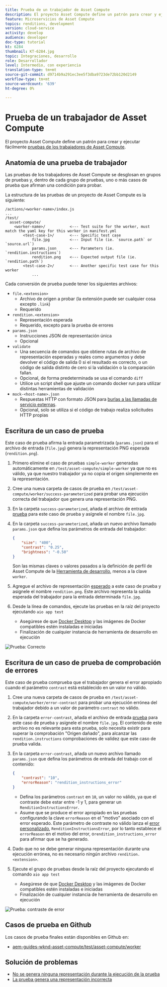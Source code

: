 ```yaml
---
title: Prueba de un trabajador de Asset Compute
description: El proyecto Asset Compute define un patrón para crear y ejecutar fácilmente pruebas de los trabajadores de Asset Compute.
feature: Microservicios de Asset Compute
topics: renditions, development
version: cloud-service
activity: develop
audience: developer
doc-type: tutorial
kt: 6284
thumbnail: KT-6284.jpg
topic: Integraciones, desarrollo
role: Desarrollador
level: Intermedio, con experiencia
translation-type: tm+mt
source-git-commit: d9714b9a291ec3ee5f3dba9723de72bb120d2149
workflow-type: tm+mt
source-wordcount: '639'
ht-degree: 0%

---
```



# Prueba de un trabajador de Asset Compute

El proyecto Asset Compute define un patrón para crear y ejecutar fácilmente [pruebas de los trabajadores de Asset Compute](https://docs.adobe.com/content/help/en/asset-compute/using/extend/test-custom-application.html).

## Anatomía de una prueba de trabajador

Las pruebas de los trabajadores de Asset Compute se desglosan en grupos de pruebas y, dentro de cada grupo de pruebas, uno o más casos de prueba que afirman una condición para probar.

La estructura de las pruebas de un proyecto de Asset Compute es la siguiente:

```
/actions/<worker-name>/index.js
...
/test/
  asset-compute/
    <worker-name>/           <--- Test suite for the worker, must match the yaml key for this worker in manifest.yml
        <test-case-1>/       <--- Specific test case 
            file.jpg         <--- Input file (ie. `source.path` or `source.url`)
            params.json      <--- Parameters (ie. `rendition.instructions`)
            rendition.png    <--- Expected output file (ie. `rendition.path`)
        <test-case-2>/       <--- Another specific test case for this worker
            ...
```

Cada conversión de prueba puede tener los siguientes archivos:

+ `file.<extension>`
   + Archivo de origen a probar (la extensión puede ser cualquier cosa excepto `.link`)
   + Requerido
+ `rendition.<extension>`
   + Representación esperada
   + Requerido, excepto para la prueba de errores
+ `params.json`
   + Instrucciones JSON de representación única
   + Opcional
+ `validate`
   + Una secuencia de comandos que obtiene rutas de archivo de representación esperadas y reales como argumentos y debe devolver el código de salida 0 si el resultado es correcto, o un código de salida distinto de cero si la validación o la comparación fallan.
   + Opcional, de forma predeterminada se usa el comando `diff`
   + Utilice un script shell que ajuste un comando docker run para utilizar distintas herramientas de validación
+ `mock-<host-name>.json`
   + Respuestas HTTP con formato JSON para [burlas a las llamadas de servicio externas](https://www.mock-server.com/mock_server/creating_expectations.html).
   + Opcional, solo se utiliza si el código de trabajo realiza solicitudes HTTP propias

## Escritura de un caso de prueba

Este caso de prueba afirma la entrada parametrizada (`params.json`) para el archivo de entrada (`file.jpg`) genera la representación PNG esperada (`rendition.png`).

1. Primero elimine el caso de pruebas `simple-worker` generadas automáticamente en `/test/asset-compute/simple-worker` ya que no es válido, ya que nuestro trabajador ya no copia el origen simplemente en la representación.
1. Cree una nueva carpeta de casos de prueba en `/test/asset-compute/worker/success-parameterized` para probar una ejecución correcta del trabajador que genera una representación PNG.
1. En la carpeta `success-parameterized`, añada el archivo de entrada [prueba](./assets/test/success-parameterized/file.jpg) para este caso de prueba y asígnele el nombre `file.jpg`.
1. En la carpeta `success-parameterized`, añada un nuevo archivo llamado `params.json` que defina los parámetros de entrada del trabajador:

   ```json
   { 
       "size": "400",
       "contrast": "0.25",
       "brightness": "-0.50"
   }
   ```
   Son las mismas claves o valores pasados a la definición de perfil de Asset Compute de la [Herramienta de desarrollo](../develop/development-tool.md), menos a la clave `worker`.
1. Agregue el archivo de representación [esperado](./assets/test/success-parameterized/rendition.png) a este caso de prueba y asígnele el nombre `rendition.png`. Este archivo representa la salida esperada del trabajador para la entrada determinada `file.jpg`.
1. Desde la línea de comandos, ejecute las pruebas en la raíz del proyecto ejecutando `aio app test`
   + Asegúrese de que [Docker Desktop](../set-up/development-environment.md#docker) y las imágenes de Docker compatibles estén instaladas e iniciadas
   + Finalización de cualquier instancia de herramienta de desarrollo en ejecución

![Prueba: Correcto  ](./assets/test/success-parameterized/result.png)

## Escritura de un caso de prueba de comprobación de errores

Este caso de prueba comprueba que el trabajador genera el error apropiado cuando el parámetro `contrast` está establecido en un valor no válido.

1. Cree una nueva carpeta de casos de prueba en `/test/asset-compute/worker/error-contrast` para probar una ejecución errónea del trabajador debido a un valor de parámetro `contrast` no válido.
1. En la carpeta `error-contrast`, añada el archivo de entrada [prueba](./assets/test/error-contrast/file.jpg) para este caso de prueba y asígnele el nombre `file.jpg`. El contenido de este archivo no es relevante para esta prueba, solo necesita existir para superar la comprobación &quot;Origen dañado&quot;, para alcanzar las `rendition.instructions` comprobaciones de validez que este caso de prueba valida.
1. En la carpeta `error-contrast`, añada un nuevo archivo llamado `params.json` que defina los parámetros de entrada del trabajo con el contenido:

   ```json
   {
       "contrast": "10",
       "errorReason": "rendition_instructions_error"
   }
   ```

   + Defina los parámetros `contrast` en `10`, un valor no válido, ya que el contraste debe estar entre -1 y 1, para generar un `RenditionInstructionsError`.
   + Asume que se produce el error apropiado en las pruebas configurando la clave `errorReason` en el &quot;motivo&quot; asociado con el error esperado. Este parámetro de contraste no válido lanza el [error personalizado](../develop/worker.md#errors), `RenditionInstructionsError`, por lo tanto establece el `errorReason` en el motivo del error, o`rendition_instructions_error` para afirmar que se ha generado.

1. Dado que no se debe generar ninguna representación durante una ejecución errónea, no es necesario ningún archivo `rendition.<extension>`.
1. Ejecute el grupo de pruebas desde la raíz del proyecto ejecutando el comando `aio app test`
   + Asegúrese de que [Docker Desktop](../set-up/development-environment.md#docker) y las imágenes de Docker compatibles estén instaladas e iniciadas
   + Finalización de cualquier instancia de herramienta de desarrollo en ejecución

![Prueba: contraste de error](./assets/test/error-contrast/result.png)

## Casos de prueba en Github

Los casos de prueba finales están disponibles en Github en:

+ [aem-guides-wknd-asset-compute/test/asset-compute/worker](https://github.com/adobe/aem-guides-wknd-asset-compute/tree/master/test/asset-compute/worker)

## Solución de problemas

+ [No se genera ninguna representación durante la ejecución de la prueba](../troubleshooting.md#test-no-rendition-generated)
+ [La prueba genera una representación incorrecta](../troubleshooting.md#tests-generates-incorrect-rendition)
